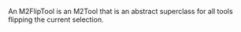 An M2FlipTool is an M2Tool that is an abstract superclass for all tools flipping the current selection.
